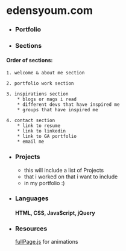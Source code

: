 # edensyoum.com

* ### Portfolio


* ### Sections

#### Order of sections:

	1. welcome & about me section

	2. portfolio work section

	3. inspirations section
		* blogs or mags i read
		* different devs that have inspired me
		* groups that have inspired me

	4. contact section
		* link to resume
		* link to linkedin
		* link to GA portfolio
		* email me

* ### Projects

  * this will include a list of Projects
  * that i worked on that i want to include
  * in my portfolio :)

* ### Languages

  #### HTML, CSS, JavaScript, jQuery

* ### Resources

  [fullPage.js](http://alvarotrigo.com/fullPage) for animations
